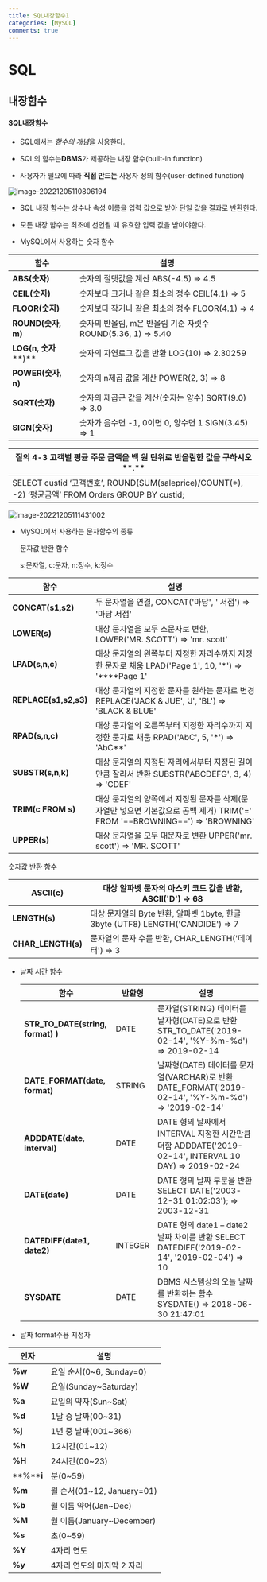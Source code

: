 ```yaml
---
title: SQL내장함수1
categories: [MySQL]
comments: true
---
```


# SQL



## 내장함수

#### SQL내장함수

- SQL에서는 *함수의 개념*을 사용한다.

- SQL의 함수는**DBMS**가 제공하는 내장 함수(built-in function)

- 사용자가 필요에 따라 **직접 만드는** 사용자 정의 함수(user-defined function)

![image-20221205110806194](C:\Users\LG\AppData\Roaming\Typora\typora-user-images\image-20221205110806194.png)



- SQL 내장 함수는 상수나 속성 이름을 입력 값으로 받아 단일 값을 결과로 반환한다.

- 모든 내장 함수는 최초에 선언될 때 유효한 입력 값을 받아야한다.

  

- MySQL에서 사용하는 숫자 함수

| 함수                           | 설명                                                         |
| ------------------------------ | ------------------------------------------------------------ |
| **ABS(****숫자****)**          | 숫자의 절댓값을 계산   ABS(-4.5) => 4.5                      |
| **CEIL(****숫자****)**         | 숫자보다 크거나 같은 최소의 정수   CEIL(4.1) => 5            |
| **FLOOR(****숫자****)**        | 숫자보다 작거나 같은 최소의 정수   FLOOR(4.1) => 4           |
| **ROUND(****숫자****,** **m)** | 숫자의 반올림,  m은 반올림 기준 자릿수  ROUND(5.36, 1) => 5.40 |
| **LOG(n,** **숫자****)**       | 숫자의 자연로그 값을 반환  LOG(10) => 2.30259                |
| **POWER(****숫자****,** **n)** | 숫자의 n제곱 값을 계산  POWER(2, 3) => 8                     |
| **SQRT(****숫자****)**         | 숫자의 제곱근 값을 계산(숫자는 양수)  SQRT(9.0) => 3.0       |
| **SIGN(****숫자****)**         | 숫자가 음수면 -1, 0이면 0, 양수면 1  SIGN(3.45) => 1         |



| **질의** **4-3**  **고객별  평균 주문 금액을 백 원 단위로 반올림한 값을 구하시오****.** |
| ------------------------------------------------------------ |
| SELECT   custid  ‘고객번호’,  ROUND(SUM(saleprice)/COUNT(*),  -2) ‘평균금액’  FROM   Orders  GROUP  BY custid; |

![image-20221205111431002](C:\Users\LG\AppData\Roaming\Typora\typora-user-images\image-20221205111431002.png)





- MySQL에서 사용하는 문자함수의 종류

  문자값 반환 함수

  s:문자열, c:문자, n:정수, k:정수

| 함수                      | 설명                                                         |
| ------------------------- | ------------------------------------------------------------ |
| **CONCAT(s1,s2)**         | 두 문자열을 연결, CONCAT('마당', ' 서점')  => '마당 서점'    |
| **LOWER(s)**              | 대상 문자열을 모두 소문자로 변환, LOWER('MR. SCOTT') => 'mr.  scott' |
| **LPAD(****s,n,c****)**   | 대상 문자열의 왼쪽부터 지정한 자리수까지 지정한 문자로 채움  LPAD('Page 1', 10, '*') =>  '****Page 1' |
| **REPLACE(s1,s2,s3)**     | 대상 문자열의 지정한 문자를 원하는 문자로 변경  REPLACE('JACK & JUE', 'J',  'BL') => 'BLACK & BLUE' |
| **RPAD(****s,n,c****)**   | 대상 문자열의 오른쪽부터 지정한 자리수까지 지정한 문자로 채움  RPAD('AbC', 5, '*') => 'AbC**' |
| **SUBSTR(****s,n,k****)** | 대상 문자열의 지정된 자리에서부터 지정된 길이만큼 잘라서 반환  SUBSTR('ABCDEFG', 3, 4) =>  'CDEF' |
| **TRIM(c FROM s)**        | 대상 문자열의 양쪽에서 지정된 문자를 삭제(문자열만  넣으면 기본값으로 공백 제거)  TRIM('=' FROM '==BROWNING==')  => 'BROWNING' |
| **UPPER(s)**              | 대상 문자열을 모두 대문자로 변환  UPPER('mr.  scott') => 'MR. SCOTT' |



숫자값 반환 함수

| **ASCII(c)**       | 대상 알파벳 문자의 아스키 코드 값을 반환, ASCII('D') => 68   |
| ------------------ | ------------------------------------------------------------ |
| **LENGTH(s)**      | 대상 문자열의 Byte  반환,  알파벳 1byte,  한글 3byte  (UTF8)  LENGTH('CANDIDE') => 7 |
| **CHAR_LENGTH(s)** | 문자열의 문자 수를 반환, CHAR_LENGTH('데이터')  => 3         |



- 날짜 시간 함수

  | 함수                              | 반환형  | 설명                                                         |
  | --------------------------------- | ------- | ------------------------------------------------------------ |
  | **STR_TO_DATE(string, format) )** | DATE    | 문자열(STRING) 데이터를 날자형(DATE)으로 반환  STR_TO_DATE('2019-02-14',  '%Y-%m-%d') => 2019-02-14 |
  | **DATE_FORMAT(date, format)**     | STRING  | 날짜형(DATE) 데이터를 문자열(VARCHAR)로 반환  DATE_FORMAT('2019-02-14',  '%Y-%m-%d') => '2019-02-14' |
  | **ADDDATE(date, interval)**       | DATE    | DATE 형의 날짜에서 INTERVAL 지정한 시간만큼 더함  ADDDATE('2019-02-14', INTERVAL 10  DAY) => 2019-02-24 |
  | **DATE(date)**                    | DATE    | DATE 형의 날짜 부분을 반환  SELECT DATE('2003-12-31  01:02:03');  =>  2003-12-31 |
  | **DATEDIFF(date1, date2)**        | INTEGER | DATE 형의 date1 – date2 날짜 차이를 반환  SELECT DATEDIFF('2019-02-14',  '2019-02-04') => 10 |
  | **SYSDATE**                       | DATE    | DBMS 시스템상의 오늘 날짜를 반환하는 함수  SYSDATE() => 2018-06-30 21:47:01 |



- 날짜 format주용 지정자

  

| 인자       | 설명                        |
| ---------- | --------------------------- |
| **%w**     | 요일 순서(0~6,  Sunday=0)   |
| **%W**     | 요일(Sunday~Saturday)       |
| **%a**     | 요일의 약자(Sun~Sat)        |
| **%d**     | 1달  중 날짜(00~31)         |
| **%j**     | 1년  중 날짜(001~366)       |
| **%h**     | 12시간(01~12)               |
| **%H**     | 24시간(00~23)               |
| **%****i** | 분(0~59)                    |
| **%m**     | 월 순서(01~12,  January=01) |
| **%b**     | 월 이름 약어(Jan~Dec)       |
| **%M**     | 월 이름(January~December)   |
| **%s**     | 초(0~59)                    |
| **%Y**     | 4자리  연도                 |
| **%y**     | 4자리  연도의 마지막 2 자리 |